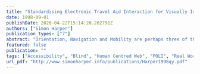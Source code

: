 ```yaml
---
title: "Standardising Electronic Travel Aid Interaction for Visually Impaired People"
date: 1998-09-01
publishDate: 2020-04-22T15:14:20.202791Z
authors: ["Simon Harper"]
publication_types: ["7"]
abstract: "Orientation, Navigation and Mobility are perhaps three of the most important aspects of ordinary human life. Most aspects of the dissemination of information to aid navigation and cues for active mobility are passed to humans via the most complex sensory system, the vision system. This visual information forms the basis for most navigational tasks and so with impaired vision an individual is at a disadvantage because appropriate information about the environment is not available. This project is concerned with addressing this inequality by proposing and modelling a system of mobility extensions integrated into a Personal Digital Assistant, to provide appropriate Orientation, Navigation and Mobility cues, such that current disparate technologies can be integrated into one useful system."
featured: false
publication: ""
tags: ["Accessibility", "Blind", "Human Centred Web", "POLI", "Real World Mobility", "Visually Impaired"]
url_pdf: "http://www.simonharper.info/publications/Harper1998qy.pdf"
---
```


